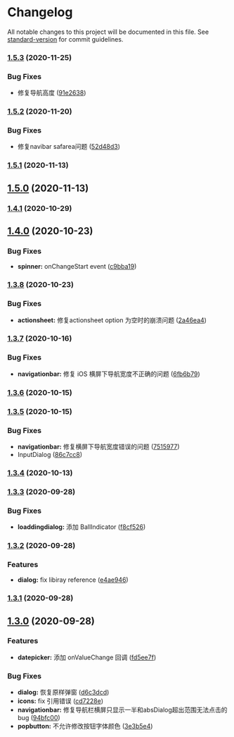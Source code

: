 # Changelog

All notable changes to this project will be documented in this file. See [standard-version](https://github.com/conventional-changelog/standard-version) for commit guidelines.

### [1.5.3](https://git.n.xiaomi.com/miot-sdk/miot-ui-react-native/compare/v1.5.2...v1.5.3) (2020-11-25)


### Bug Fixes

* 修复导航高度 ([91e2638](https://git.n.xiaomi.com/miot-sdk/miot-ui-react-native/commit/91e26389a29a442e4b89352fdcd2457d1d368d63))

### [1.5.2](https://git.n.xiaomi.com/miot-sdk/miot-ui-react-native/compare/v1.5.1...v1.5.2) (2020-11-20)


### Bug Fixes

* 修复navibar safarea问题 ([52d48d3](https://git.n.xiaomi.com/miot-sdk/miot-ui-react-native/commit/52d48d35127e1bcd6a388c44616f90b2c79dccb7))

### [1.5.1](https://git.n.xiaomi.com/miot-sdk/miot-ui-react-native/compare/v1.5.0...v1.5.1) (2020-11-13)

## [1.5.0](https://git.n.xiaomi.com/miot-sdk/miot-ui-react-native/compare/v1.4.1...v1.5.0) (2020-11-13)

### [1.4.1](https://git.n.xiaomi.com/miot-sdk/miot-ui-react-native/compare/v1.4.0...v1.4.1) (2020-10-29)

## [1.4.0](https://git.n.xiaomi.com/miot-sdk/miot-ui-react-native/compare/v1.3.8...v1.4.0) (2020-10-23)


### Bug Fixes

* **spinner:** onChangeStart event ([c9bba19](https://git.n.xiaomi.com/miot-sdk/miot-ui-react-native/commit/c9bba1959386017f0dcce2cb76dfa56255b1a17d))

### [1.3.8](https://git.n.xiaomi.com/miot-sdk/miot-ui-react-native/compare/v1.3.7...v1.3.8) (2020-10-23)


### Bug Fixes

* **actionsheet:** 修复actionsheet option 为空时的崩溃问题 ([2a46ea4](https://git.n.xiaomi.com/miot-sdk/miot-ui-react-native/commit/2a46ea40e007509413bbea97bc0fb85360c7ae24))

### [1.3.7](https://git.n.xiaomi.com/miot-sdk/miot-ui-react-native/compare/v1.3.6...v1.3.7) (2020-10-16)


### Bug Fixes

* **navigationbar:** 修复 iOS 横屏下导航宽度不正确的问题 ([6fb6b79](https://git.n.xiaomi.com/miot-sdk/miot-ui-react-native/commit/6fb6b79ca27ef29dcd951f91a9a76d57f984eae8))

### [1.3.6](https://git.n.xiaomi.com/miot-sdk/miot-ui-react-native/compare/v1.3.5...v1.3.6) (2020-10-15)

### [1.3.5](https://git.n.xiaomi.com/miot-sdk/miot-ui-react-native/compare/v1.3.4...v1.3.5) (2020-10-15)


### Bug Fixes

* **navigationbar:** 修复横屏下导航宽度错误的问题 ([7515977](https://git.n.xiaomi.com/miot-sdk/miot-ui-react-native/commit/7515977d38bb2fbc0336390dab622029b91c8f92))
* InputDialog ([86c7cc8](https://git.n.xiaomi.com/miot-sdk/miot-ui-react-native/commit/86c7cc88c33b0e6cb1c8c071d18f3dde3ade8ee0))

### [1.3.4](https://git.n.xiaomi.com/miot-sdk/miot-ui-react-native/compare/v1.3.3...v1.3.4) (2020-10-13)

### [1.3.3](https://git.n.xiaomi.com/miot-sdk/miot-ui-react-native/compare/v1.3.2...v1.3.3) (2020-09-28)


### Bug Fixes

* **loaddingdialog:** 添加 BallIndicator ([f8cf526](https://git.n.xiaomi.com/miot-sdk/miot-ui-react-native/commit/f8cf526556abca06003544517783c2251c50e193))

### [1.3.2](https://git.n.xiaomi.com/miot-sdk/miot-ui-react-native/compare/v1.3.1...v1.3.2) (2020-09-28)


### Features

* **dialog:** fix libiray reference ([e4ae946](https://git.n.xiaomi.com/miot-sdk/miot-ui-react-native/commit/e4ae9468bbe92519feb3ef94df1d75a7244060e4))

### [1.3.1](https://git.n.xiaomi.com/miot-sdk/miot-ui-react-native/compare/v1.3.0...v1.3.1) (2020-09-28)

## [1.3.0](https://git.n.xiaomi.com/miot-sdk/miot-ui-react-native/compare/v1.2.6...v1.3.0) (2020-09-28)


### Features

* **datepicker:** 添加 onValueChange 回调 ([fd5ee7f](https://git.n.xiaomi.com/miot-sdk/miot-ui-react-native/commit/fd5ee7f027ad08bc45ee2344d874c51f442763f6))


### Bug Fixes

* **dialog:** 恢复原样弹窗 ([d6c3dcd](https://git.n.xiaomi.com/miot-sdk/miot-ui-react-native/commit/d6c3dcdcabb51428546d5d4eef35152b6c53d89c))
* **icons:** fix 引用错误 ([cd7228e](https://git.n.xiaomi.com/miot-sdk/miot-ui-react-native/commit/cd7228e251ce5bafde1087be161def3871a93a86))
* **navigationbar:** 修复导航栏横屏只显示一半和absDialog超出范围无法点击的bug ([94bfc00](https://git.n.xiaomi.com/miot-sdk/miot-ui-react-native/commit/94bfc00a899e0bbf94591d2b34dd943dca07270b))
* **popbutton:** 不允许修改按钮字体颜色 ([3e3b5e4](https://git.n.xiaomi.com/miot-sdk/miot-ui-react-native/commit/3e3b5e4f9488f1ec06c258514e580c257bc38b04))
